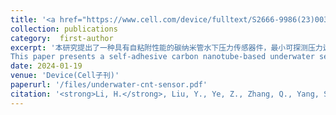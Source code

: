 ```yaml
---
title: '<a href="https://www.cell.com/device/fulltext/S2666-9986(23)00363-0?_returnURL=https%3A%2F%2Flinkinghub.elsevier.com%2Fretrieve%2Fpii%2FS2666998623003630%3Fshowall%3Dtrue" style="color:#48A6A7;">Underwater target detection using hybrid carbon nanotube self-adhesive sensors</a>'
collection: publications
category:  first-author
excerpt: '本研究提出了一种具有自粘附性能的碳纳米管水下压力传感器件，最小可探测压力达到18 mPa，可实现水下目标的非接触式远程探测，结合人工智能神经网络可用于水下目标的识别。  
This paper presents a self-adhesive carbon nanotube-based underwater sensor with high sensitivity, robust adhesion, and the ability to classify signals using neural networks. The approach combines material design, device integration, and machine learning techniques to realize intelligent underwater pressure sensing applications.'
date: 2024-01-19
venue: 'Device(Cell子刊)'
paperurl: '/files/underwater-cnt-sensor.pdf'
citation: '<strong>Li, H.</strong>, Liu, Y., Ye, Z., Zhang, Q., Yang, S., & Xu, M. (2024). "Underwater target detection using hybrid carbon nanotube self-adhesive sensors." <i>Device</i>, 2, 100223.'
---
```

